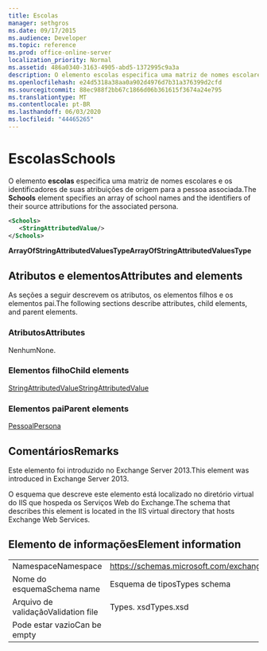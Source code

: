 ```yaml
---
title: Escolas
manager: sethgros
ms.date: 09/17/2015
ms.audience: Developer
ms.topic: reference
ms.prod: office-online-server
localization_priority: Normal
ms.assetid: 486a0340-3163-4905-abd5-1372995c9a3a
description: O elemento escolas especifica uma matriz de nomes escolares e os identificadores de suas atribuições de origem para a pessoa associada.
ms.openlocfilehash: e24d5318a38aa0a902d4976d7b31a376399d2cfd
ms.sourcegitcommit: 88ec988f2bb67c1866d06b361615f3674a24e795
ms.translationtype: MT
ms.contentlocale: pt-BR
ms.lasthandoff: 06/03/2020
ms.locfileid: "44465265"
---
```

# <a name="schools"></a><span data-ttu-id="ca5f8-103">Escolas</span><span class="sxs-lookup"><span data-stu-id="ca5f8-103">Schools</span></span>

<span data-ttu-id="ca5f8-104">O elemento **escolas** especifica uma matriz de nomes escolares e os identificadores de suas atribuições de origem para a pessoa associada.</span><span class="sxs-lookup"><span data-stu-id="ca5f8-104">The **Schools** element specifies an array of school names and the identifiers of their source attributions for the associated persona.</span></span> 
  
```XML
<Schools>
   <StringAttributedValue/>
</Schools>
```

 <span data-ttu-id="ca5f8-105">**ArrayOfStringAttributedValuesType**</span><span class="sxs-lookup"><span data-stu-id="ca5f8-105">**ArrayOfStringAttributedValuesType**</span></span>
## <a name="attributes-and-elements"></a><span data-ttu-id="ca5f8-106">Atributos e elementos</span><span class="sxs-lookup"><span data-stu-id="ca5f8-106">Attributes and elements</span></span>

<span data-ttu-id="ca5f8-107">As seções a seguir descrevem os atributos, os elementos filhos e os elementos pai.</span><span class="sxs-lookup"><span data-stu-id="ca5f8-107">The following sections describe attributes, child elements, and parent elements.</span></span>
  
### <a name="attributes"></a><span data-ttu-id="ca5f8-108">Atributos</span><span class="sxs-lookup"><span data-stu-id="ca5f8-108">Attributes</span></span>

<span data-ttu-id="ca5f8-109">Nenhum</span><span class="sxs-lookup"><span data-stu-id="ca5f8-109">None.</span></span>
  
### <a name="child-elements"></a><span data-ttu-id="ca5f8-110">Elementos filho</span><span class="sxs-lookup"><span data-stu-id="ca5f8-110">Child elements</span></span>

[<span data-ttu-id="ca5f8-111">StringAttributedValue</span><span class="sxs-lookup"><span data-stu-id="ca5f8-111">StringAttributedValue</span></span>](stringattributedvalue.md)
  
### <a name="parent-elements"></a><span data-ttu-id="ca5f8-112">Elementos pai</span><span class="sxs-lookup"><span data-stu-id="ca5f8-112">Parent elements</span></span>

[<span data-ttu-id="ca5f8-113">Pessoal</span><span class="sxs-lookup"><span data-stu-id="ca5f8-113">Persona</span></span>](persona.md)
  
## <a name="remarks"></a><span data-ttu-id="ca5f8-114">Comentários</span><span class="sxs-lookup"><span data-stu-id="ca5f8-114">Remarks</span></span>

<span data-ttu-id="ca5f8-115">Este elemento foi introduzido no Exchange Server 2013.</span><span class="sxs-lookup"><span data-stu-id="ca5f8-115">This element was introduced in Exchange Server 2013.</span></span>
  
<span data-ttu-id="ca5f8-116">O esquema que descreve este elemento está localizado no diretório virtual do IIS que hospeda os Serviços Web do Exchange.</span><span class="sxs-lookup"><span data-stu-id="ca5f8-116">The schema that describes this element is located in the IIS virtual directory that hosts Exchange Web Services.</span></span>
  
## <a name="element-information"></a><span data-ttu-id="ca5f8-117">Elemento de informações</span><span class="sxs-lookup"><span data-stu-id="ca5f8-117">Element information</span></span>

|||
|:-----|:-----|
|<span data-ttu-id="ca5f8-118">Namespace</span><span class="sxs-lookup"><span data-stu-id="ca5f8-118">Namespace</span></span>  <br/> |https://schemas.microsoft.com/exchange/services/2006/types  <br/> |
|<span data-ttu-id="ca5f8-119">Nome do esquema</span><span class="sxs-lookup"><span data-stu-id="ca5f8-119">Schema name</span></span>  <br/> |<span data-ttu-id="ca5f8-120">Esquema de tipos</span><span class="sxs-lookup"><span data-stu-id="ca5f8-120">Types schema</span></span>  <br/> |
|<span data-ttu-id="ca5f8-121">Arquivo de validação</span><span class="sxs-lookup"><span data-stu-id="ca5f8-121">Validation file</span></span>  <br/> |<span data-ttu-id="ca5f8-122">Types. xsd</span><span class="sxs-lookup"><span data-stu-id="ca5f8-122">Types.xsd</span></span>  <br/> |
|<span data-ttu-id="ca5f8-123">Pode estar vazio</span><span class="sxs-lookup"><span data-stu-id="ca5f8-123">Can be empty</span></span>  <br/> ||
   

